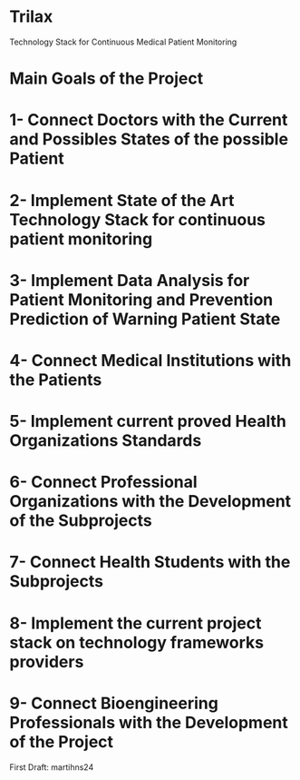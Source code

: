# Trilax
Technology Stack for Continuous Medical Patient Monitoring
# Main Goals of the Project
# 1- Connect Doctors with the Current and Possibles States of the possible Patient
# 2- Implement State of the Art Technology Stack for continuous patient monitoring
# 3- Implement Data Analysis for Patient Monitoring and Prevention Prediction of Warning Patient State
# 4- Connect Medical Institutions with the Patients
# 5- Implement current proved Health Organizations Standards
# 6- Connect Professional Organizations with the Development of the Subprojects
# 7- Connect Health Students with the Subprojects
# 8- Implement the current project stack on technology frameworks providers
# 9- Connect Bioengineering Professionals with the Development of the Project
First Draft: martihns24
